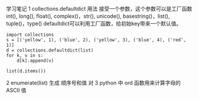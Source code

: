 学习笔记
1 collections.defaultdict 用法
接受一个参数，这个参数可以是工厂函数int(), long(), float(), complex()，str(), unicode(), basestring()，list(), tuple()，type()
defaultdict可以利用工厂函数，给初始key带来一个默认值。	


	import collections
	s = [('yellow', 1), ('blue', 2), ('yellow', 3), ('blue', 4), ('red', 1)]
	d = collections.defaultdict(list)
	for k, v in s:
    	d[k].append(v)

	list(d.items())
2 enumerate(list) 生成 顺序号和值 对
3 python 中 ord 函数用来计算字母的 ASCII 值
